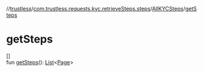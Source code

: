 //[trustless](../../../index.md)/[com.trustless.requests.kyc.retrieveSteps.steps](../index.md)/[AllKYCSteps](index.md)/[getSteps](get-steps.md)

# getSteps

[]\
fun [getSteps](get-steps.md)(): [List](https://kotlinlang.org/api/latest/jvm/stdlib/kotlin.collections/-list/index.html)&lt;[Page](../-page/index.md)&gt;
